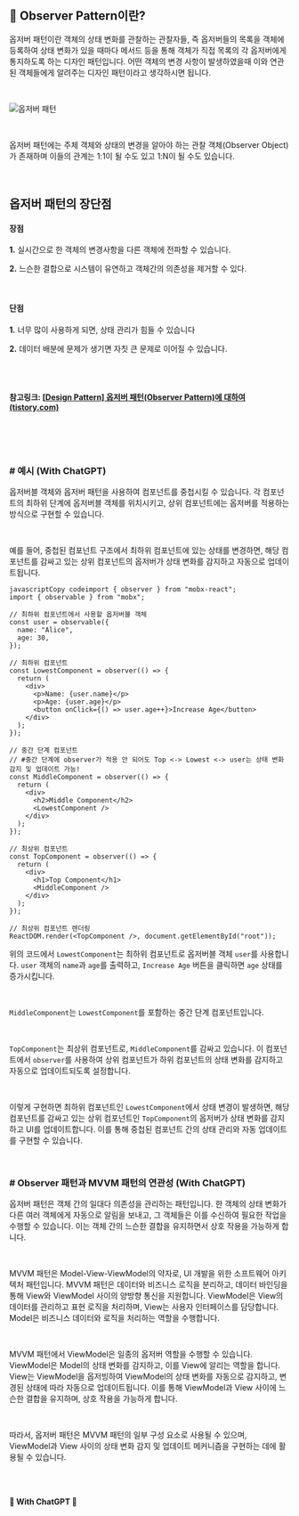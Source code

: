## 🥸 Observer Pattern이란?

 옵저버 패턴이란 객체의 상태 변화를 관찰하는 관찰자들, 즉 옵저버들의 목록을 객체에 등록하여 상태 변화가 있을 때마다 메서드 등을 통해 객체가 직접 목록의 각 옵저버에게 통지하도록 하는 디자인 패턴입니다. 어떤 객체의 변경 사항이 발생하였을때 이와 연관된 객체들에게 알려주는 디자인 패턴이라고 생각하시면 됩니다. 

 <br>

![옵저버 패턴](https://blog.kakaocdn.net/dn/dpoa8U/btqZjvUHSeB/f7deiNNAvQGkeu8CGa4Twk/img.jpg)

<br>

옵저버 패턴에는 주체 객체와 상태의 변경을 알아야 하는 관찰 객체(Observer Object)가 존재하며 이들의 관계는 1:1이 될 수도 있고 1:N이 될 수도 있습니다. 

 <br>

## 옵저버 패턴의 장단점

#### 장점

**1.** 실시간으로 한 객체의 변경사항을 다른 객체에 전파할 수 있습니다.

**2.** 느슨한 결합으로 시스템이 유연하고 객체간의 의존성을 제거할 수 있다.

 <br>

#### 단점

**1.** 너무 많이 사용하게 되면, 상태 관리가 힘들 수 있습니다

**2.** 데이터 배분에 문제가 생기면 자칫 큰 문제로 이어질 수 있습니다.

<br>

<br>

#### 참고링크: [[Design Pattern\] 옵저버 패턴(Observer Pattern)에 대하여 (tistory.com)](https://coding-factory.tistory.com/710)

<br>

<br>

<br>

### # 예시 (With ChatGPT)

옵저버블 객체와 옵저버 패턴을 사용하여 컴포넌트를 중첩시킬 수 있습니다. 각 컴포넌트의 최하위 단계에 옵저버블 객체를 위치시키고, 상위 컴포넌트에는 옵저버를 적용하는 방식으로 구현할 수 있습니다.

<br>

예를 들어, 중첩된 컴포넌트 구조에서 최하위 컴포넌트에 있는 상태를 변경하면, 해당 컴포넌트를 감싸고 있는 상위 컴포넌트의 옵저버가 상태 변화를 감지하고 자동으로 업데이트됩니다.

```
javascriptCopy codeimport { observer } from "mobx-react";
import { observable } from "mobx";

// 최하위 컴포넌트에서 사용할 옵저버블 객체
const user = observable({
  name: "Alice",
  age: 30,
});

// 최하위 컴포넌트
const LowestComponent = observer(() => {
  return (
    <div>
      <p>Name: {user.name}</p>
      <p>Age: {user.age}</p>
      <button onClick={() => user.age++}>Increase Age</button>
    </div>
  );
});

// 중간 단계 컴포넌트 
// #중간 단계에 observer가 적용 안 되어도 Top <-> Lowest <-> user는 상태 변화 감지 및 업데이트 가능!
const MiddleComponent = observer(() => {
  return (
    <div>
      <h2>Middle Component</h2>
      <LowestComponent />
    </div>
  );
});

// 최상위 컴포넌트
const TopComponent = observer(() => {
  return (
    <div>
      <h1>Top Component</h1>
      <MiddleComponent />
    </div>
  );
});

// 최상위 컴포넌트 렌더링
ReactDOM.render(<TopComponent />, document.getElementById("root"));
```

 위의 코드에서 `LowestComponent`는 최하위 컴포넌트로 옵저버블 객체 `user`를 사용합니다. `user` 객체의 `name`과 `age`를 출력하고, `Increase Age` 버튼을 클릭하면 `age` 상태를 증가시킵니다.

<br>

`MiddleComponent`는 `LowestComponent`를 포함하는 중간 단계 컴포넌트입니다.

<br>

`TopComponent`는 최상위 컴포넌트로, `MiddleComponent`를 감싸고 있습니다. 이 컴포넌트에서 `observer`를 사용하여 상위 컴포넌트가 하위 컴포넌트의 상태 변화를 감지하고 자동으로 업데이트되도록 설정합니다.

<br>

이렇게 구현하면 최하위 컴포넌트인 `LowestComponent`에서 상태 변경이 발생하면, 해당 컴포넌트를 감싸고 있는 상위 컴포넌트인 `TopComponent`의 옵저버가 상태 변화를 감지하고 UI를 업데이트합니다. 이를 통해 중첩된 컴포넌트 간의 상태 관리와 자동 업데이트를 구현할 수 있습니다.

<br>

### # Observer 패턴과 MVVM 패턴의 연관성 (With ChatGPT)

 옵저버 패턴은 객체 간의 일대다 의존성을 관리하는 패턴입니다. 한 객체의 상태 변화가 다른 여러 객체에게 자동으로 알림을 보내고, 그 객체들은 이를 수신하여 필요한 작업을 수행할 수 있습니다. 이는 객체 간의 느슨한 결합을 유지하면서 상호 작용을 가능하게 합니다.

<br>

 MVVM 패턴은 Model-View-ViewModel의 약자로, UI 개발을 위한 소프트웨어 아키텍처 패턴입니다. MVVM 패턴은 데이터와 비즈니스 로직을 분리하고, 데이터 바인딩을 통해 View와 ViewModel 사이의 양방향 통신을 지원합니다. ViewModel은 View의 데이터를 관리하고 표현 로직을 처리하며, View는 사용자 인터페이스를 담당합니다. Model은 비즈니스 데이터와 로직을 처리하는 역할을 수행합니다.

<br>

 MVVM 패턴에서 ViewModel은 일종의 옵저버 역할을 수행할 수 있습니다. ViewModel은 Model의 상태 변화를 감지하고, 이를 View에 알리는 역할을 합니다. View는 ViewModel을 옵저빙하여 ViewModel의 상태 변화를 자동으로 감지하고, 변경된 상태에 따라 자동으로 업데이트됩니다. 이를 통해 ViewModel과 View 사이에 느슨한 결합을 유지하며, 상호 작용을 가능하게 합니다.

<br>

 따라서, 옵저버 패턴은 MVVM 패턴의 일부 구성 요소로 사용될 수 있으며, ViewModel과 View 사이의 상태 변화 감지 및 업데이트 메커니즘을 구현하는 데에 활용될 수 있습니다.

<br>

<br>

**🚀 With ChatGPT 🚀**

<br>